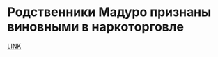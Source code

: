 # Родственники Мадуро признаны виновными в наркоторговле



[LINK](https://varlamov.ru/2083203.html)